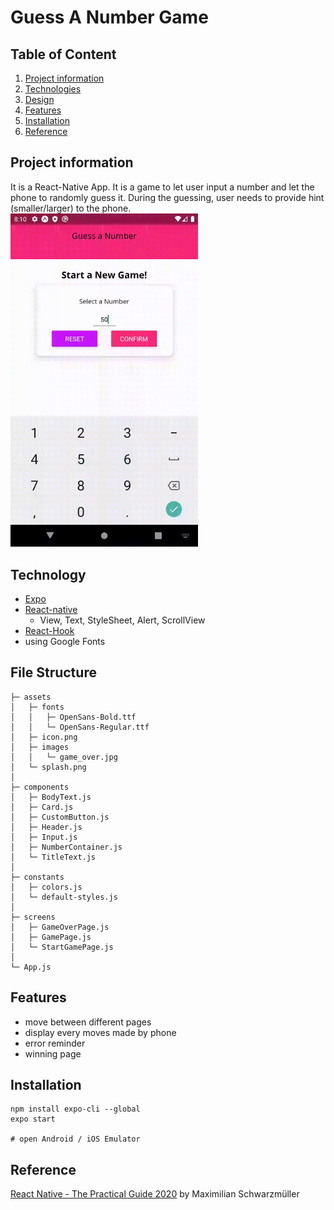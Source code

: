 # Guess A Number Game  
  
## Table of Content
1. [Project information](#appinfo)
2. [Technologies](#technologies)
3. [Design](#design)
4. [Features](#features)
5. [Installation](#installation)
6. [Reference](#reference)


<a name="appinfo"></a>
## Project information
It is a React-Native App. It is a game to let user input a number and let the phone to randomly guess it. During the guessing, user needs to provide hint (smaller/larger) to the phone.  
<img  src="./app_demo1.gif" width="300">

<a name="technologies"></a>
## Technology
 - [Expo](https://expo.io/)
 - [React-native](https://reactnative.dev/)
    - View, Text, StyleSheet, Alert, ScrollView
 - [React-Hook](https://reactjs.org/docs/hooks-intro.html)
 - using Google Fonts

<a name="design"></a>
## File Structure
```
├─ assets
│	├─ fonts
│	│	├─ OpenSans-Bold.ttf
│	│	└─ OpenSans-Regular.ttf
│	├─ icon.png
│	├─ images
│	│	└─ game_over.jpg
│	└─ splash.png
│
├─ components
│	├─ BodyText.js
│	├─ Card.js
│	├─ CustomButton.js
│	├─ Header.js
│	├─ Input.js
│	├─ NumberContainer.js
│	└─ TitleText.js
│
├─ constants
│	├─ colors.js
│	└─ default-styles.js
│
├─ screens
│	├─ GameOverPage.js
│	├─ GamePage.js
│	└─ StartGamePage.js
│
└─ App.js
```

<a name="features"></a>
## Features
 - move between different pages
 - display every moves made by phone
 - error reminder
 - winning page
 
<a name="installation"></a>
## Installation
```
npm install expo-cli --global
expo start

# open Android / iOS Emulator 
```

<a name="reference"></a>
## Reference
[React Native - The Practical Guide 2020](https://www.udemy.com/course/react-native-the-practical-guide/) by Maximilian Schwarzmüller
